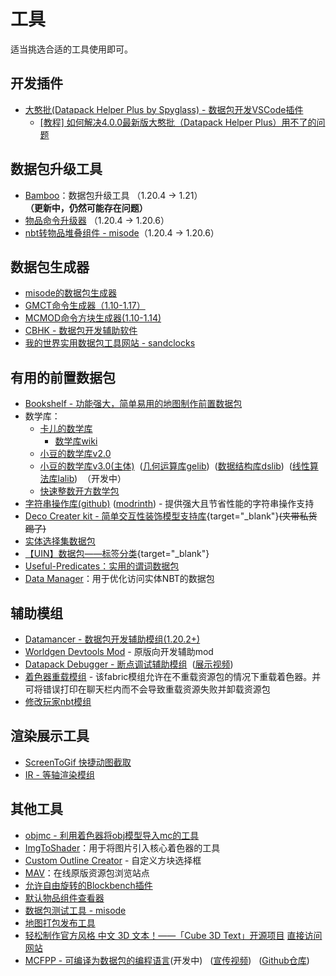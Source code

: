 # 工具
适当挑选合适的工具使用即可。

## **开发插件**
- [大憨批(Datapack Helper Plus by Spyglass) - 数据包开发VSCode插件]( https://marketplace.visualstudio.com/items?itemName=SPGoding.datapack-language-server)
  - [[教程] 如何解决4.0.0最新版大憨批（Datapack Helper Plus）用不了的问题](https://www.bilibili.com/video/BV1XJhKeGEm7/)
## **数据包升级工具**
  - [Bamboo](https://github.com/wifi-left/Datapack-Upgrader)：数据包升级工具 （1.20.4 -> 1.21） **（更新中，仍然可能存在问题）**
  - [物品命令升级器](https://docs.papermc.io/misc/tools/item-command-converter) （1.20.4 -> 1.20.6）
  - [nbt转物品堆叠组件 - misode](https://misode.github.io/nbt2components)（1.20.4 -> 1.20.6）
## **数据包生成器**
  - [misode的数据包生成器](https://misode.github.io/)
  - [GMCT命令生成器（1.10-1.17）](https://mc.metamo.cn/gmct/)
  - [MCMOD命令方块生成器(1.10-1.14)](https://www.mcmod.cn/tools/cbcreator/)
  - [CBHK - 数据包开发辅助软件](https://gitee.com/honghuangtaichu/minecraft-correlation/releases/latest)
  - [我的世界实用数据包工具网站 - sandclocks](http://www.sandclocks.cn/)
## **有用的前置数据包**
  - [Bookshelf - 功能强大，简单易用的地图制作前置数据包](https://github.com/Gunivers/Bookshelf/)
  - 数学库：
    - [卡儿的数学库](https://github.com/kaer-3058/large_number)
      - [数学库wiki](https://github.com/kaer-3058/large_number/wiki/%E5%8D%A1%E5%84%BF%E7%9A%84%E6%95%B0%E5%AD%A6%E5%BA%93-Wiki%E2%80%90%E4%B8%AD%E6%96%87)
    - [小豆的数学库v2.0](https://github.com/xiaodou8593/math2.0)
    - [小豆的数学库v3.0(主体)](https://github.com/xiaodou8593/math3.0)&nbsp;&nbsp;([几何运算库gelib](https://github.com/xiaodou8593/math3.0_gelib))&nbsp;&nbsp;([数据结构库dslib](https://github.com/xiaodou8593/math3.0_dslib))&nbsp;&nbsp;([线性算法库lalib](https://github.com/xiaodou8593/math3.0_lalib))&nbsp;&nbsp;（开发中）
    - [快速整数开方数学包](https://github.com/Triton365/fast_integer_sqrt)
  - [字符串操作库(github)](https://github.com/CMDred/StringLib/) ([modrinth](https://modrinth.com/datapack/stringlib)) - 提供强大且节省性能的字符串操作支持
  - [Deco Creater kit - 简单交互性装饰模型支持库](https://www.mcmod.cn/class/14646.html){target="_blank"}~~(夹带私货踢了)~~
  - [实体选择集数据包](https://github.com/xiaodou8593/queryset)
  - [【UIN】数据包——标签分类](/datapack-index/save/775667.html){target="_blank"}
  - [Useful-Predicates：实用的谓词数据包](https://github.com/HereAfterDestruction/Useful-Predicates)
  - [Data Manager](https://github.com/XanBelOr/Minecraft-Data-Manager)：用于优化访问实体NBT的数据包
## **辅助模组**
  - [Datamancer - 数据包开发辅助模组(1.20.2+)](https://modrinth.com/mod/datamancer)
  - [Worldgen Devtools Mod](https://github.com/jacobsjo/worldgen-devtools/releases) - 原版向开发辅助mod 
  - [Datapack Debugger - 断点调试辅助模组](https://github.com/Alumopper/Datapack-Debugger)&nbsp;&nbsp;([展示视频](https://www.bilibili.com/video/BV13m42137k9/))
  - [着色器重载模组](https://www.curseforge.com/minecraft/mc-mods/shader-reload) - 该fabric模组允许在不重载资源包的情况下重载着色器。并可将错误打印在聊天栏内而不会导致重载资源失败并卸载资源包
  - [修改玩家nbt模组](https://github.com/eclipseisoffline/modifyplayerdata)
## 渲染展示工具
- [ScreenToGif 快捷动图截取](https://github.com/NickeManarin/ScreenToGif)
- [IR - 等轴渲染模组](https://www.mcmod.cn/class/4504.html)
## 其他工具
- [objmc - 利用着色器将obj模型导入mc的工具](https://github.com/Godlander/objmc)
- [ImgToShader](https://non0reo.github.io/ImgToShader/)：用于将图片引入核心着色器的工具
- [Custom Outline Creator](https://enchanted.games/app/custom-outlines/) - 自定义方块选择框
- [MAV](https://mav.jeqo.net)：在线原版资源包浏览站点
- [允许自由旋转的Blockbench插件](https://github.com/Godlander/blockbench-plugins/blob/main/free_rotation/free_rotation.js)
- [默认物品组件查看器](https://t0rnato.github.io/mc-components/)
- [数据包测试工具 - misode](https://github.com/misode/packtest)
- [地图打包发布工具](https://github.com/aksiome/mcwpack)
- [轻松制作官方风格 中文 3D 文本！——「Cube 3D Text」开源项目](https://www.bilibili.com/opus/1015240830406885392) [直接访问网站](https://3dtext.easecation.net/)
- [MCFPP - 可编译为数据包的编程语言](https://www.mcfpp.top/)(开发中)&nbsp;&nbsp;&nbsp;([宣传视频](https://www.bilibili.com/video/BV1Kz421m76G))&nbsp;&nbsp;&nbsp;([Github仓库](https://github.com/MinecraftFunctionPlusPlus/MCFPP))